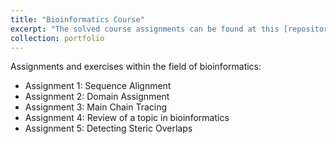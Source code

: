 ```yaml
---
title: "Bioinformatics Course"
excerpt: "The solved course assignments can be found at this [repository](https://github.com/ribesstefano/chalmers_dit743_computational_methods_in_bioinformatics).<br/><br/><img src='/images/courses/Bioinfo_500x375.png'>"
collection: portfolio
---
```


Assignments and exercises within the field of bioinformatics:

- Assignment 1: Sequence Alignment
- Assignment 2: Domain Assignment
- Assignment 3: Main Chain Tracing
- Assignment 4: Review of a topic in bioinformatics
- Assignment 5: Detecting Steric Overlaps
